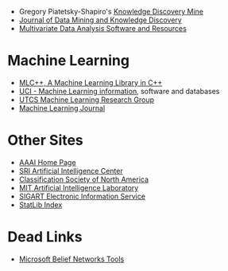 * Gregory Piatetsky-Shapiro's [Knowledge Discovery Mine](http://www.kdnuggets.com/)
* [Journal of Data Mining and Knowledge Discovery](http://www.springer.com/computer/database+management+&+information+retrieval/journal/10618)
* [Multivariate Data Analysis Software and Resources](https://mda-sw.github.io/)

# Machine Learning
* [MLC++, A Machine Learning Library in C++](http://www.sgi.com/technology/mlc)
* [UCI - Machine Learning information](http://www.ics.uci.edu/~mlearn/), software and databases
* [UTCS Machine Learning Research Group](http://www.cs.utexas.edu/users/ml)
* [Machine Learning Journal](http://pages.stern.nyu.edu/~fprovost/MLJ/)

# Other Sites
* [AAAI Home Page](http://www.aaai.org/)
* [SRI Artificial Intelligence Center](http://www.ai.sri.com/aic/)
* [Classification Society of North America](https://tcs.wildapricot.org/)
* [MIT Artificial Intelligence Laboratory](http://www.ai.mit.edu/)
* [SIGART Electronic Information Service](http://sigart.acm.org/)
* [StatLib Index](http://ftp.uni-bayreuth.de/math/statlib/oldindex.html)

# Dead Links

* [Microsoft Belief Networks Tools](http://www.research.microsoft.com/research/dtg/msbn/default.htm)